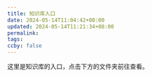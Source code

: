 ```yaml
---
title: 知识库入口
date: 2024-05-14T11:04:42+08:00
updated: 2024-05-14T11:21:34+08:00
permalink: 
tags: 
ccby: false
---
```

这里是知识库的入口，点击下方的文件夹前往查看。